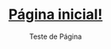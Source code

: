 <h1 align="center">
  <a href="https://r4l7.github.io/projectCDN/">Página inicial!</a>
</h1>
<p align="center">Teste de Página</p>
